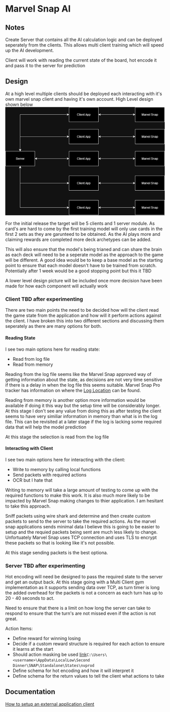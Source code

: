 # Marvel Snap AI

## Notes

Create Server that contains all the AI calculation logic and can be deployed seperately from the clients. This allows multi client training which will speed up the AI development.

Client will work with reading the current state of the board, hot encode it and pass it to the server for prediction

## Design

At a high level multiple clients should be deployed each interacting with it's own marvel snap client and having it's own account. High Level design shown below
![Picture shows the high level design of the software](high_level_design.png "High Level Design")

For the initial release the target will be 5 clients and 1 server module. As card's are hard to come by the first training model will only use cards in the first 2 sets as they are garunteed to be obtained. As the AI plays more and claiming rewards are completed more deck archetypes can be added.

This will also ensure that the model's being trianed and can share the brain as each deck will need to be a seperate model as the approach to the game will be different. A good idea would be to keep a base model as the starting point to ensure that each model doesn't have to be trained from scratch. Potentially after 1 week would be a good stopping point but this it TBD

A lower level design picture will be included once more decision have been made for how each component will actually work

### Client TBD after experimenting

There are two main points the need to be decided how will the client read the game state from the application and how will it perform actions against the client. I have broken this into two different sections and discussing them seperately as there are many options for both.

#### Reading State

I see two main options here for reading state:
- Read from log file
- Read from memory

Reading from the log file seems like the Marvel Snap approved way of getting information about the state, as decisions are not very time sensitive if there is a delay in when the log file this seems suitable. Marvel Snap Pro tracker has information on where the  [Log Location](https://marvelsnap.pro/marvel-snap-tracker/) can be found.

Reading from memory is another option more information would be available if doing it this way but the setup time will be considerably longer. At this stage I don't see any value from doing this as after testing the client seems to have very similiar information in memory than what is in the log file. This can be revisited at a later stage if the log is lacking some required data that will help the model prediction

At this stage the selection is read from the log file

#### Interacting with Client

I see two main options here for interacting with the client:
- Write to memory by calling local functions
- Send packets with required actions
- OCR but I hate that

Writing to memory will take a large amount of testing to come up with the required functions to make this work. It is also much more likely to be impacted by Marvel Snap making changes to thier application. I am hesitant to take this approach.

Sniff packets using wire shark and determine and then create custom packets to send to the server to take the required actions. As the marvel snap applications sends minimal data I believe this is going to be easier to setup and the requied packets being sent are much less likely to change. Unfortuately Marvel Snap uses TCP connection and uses TLS to encrypt these packets so that is looking like it's not possible.

At this stage sending packets is the best optiona.

### Server TBD after experimenting

Hot encoding will need be designed to pass the required state to the server and get an output back. At this stage going with a Multi Client gym implementation as it supports sending data over TCP, as turn timer is long the added overhead for the packets is not a concern as each turn has up to 20 - 40 seconds to act.

Need to ensure that there is a limit on how long the server can take to respond to ensure that the turn's are not missed even if the action is not great.

Action Items:
- Define reward for winning losing
- Decide if a custom reward structure is required for each action to ensure it learns at the start
- Should action masking be used [link](https://costa.sh/blog-a-closer-look-at-invalid-action-masking-in-policy-gradient-algorithms.html)`C:\Users\<username>\AppData\LocalLow\Second Dinner\SNAP\Standalone\States\nvprod`
- Define schema for hot encoding and how it will interpret it
- Define schema for the return values to tell the client what actions to take


## Documentation

[How to setup an external application client](https://docs.ray.io/en/latest/rllib/rllib-env.html#external-application-clients)
